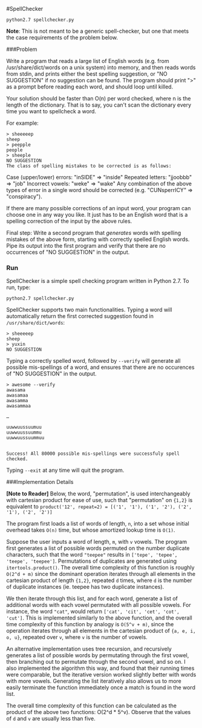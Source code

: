 #SpellChecker

`python2.7 spellchecker.py`

__Note__: This is not meant to be a generic spell-checker, but one that meets the case requirements of the problem below.

###Problem

Write a program that reads a large list of English words (e.g. from /usr/share/dict/words on a unix system) into memory, and then reads words from stdin, and prints either the best spelling suggestion, or "NO SUGGESTION" if no suggestion can be found. The program should print ">" as a prompt before reading each word, and should loop until killed.

Your solution should be faster than O(n) per word checked, where n is the length of the dictionary. That is to say, you can't scan the dictionary every time you want to spellcheck a word.

For example:

	> sheeeeep
	sheep
	> peepple
	people
	> sheeple
	NO SUGGESTION
	The class of spelling mistakes to be corrected is as follows:

Case (upper/lower) errors: "inSIDE" => "inside"
Repeated letters: "jjoobbb" => "job"
Incorrect vowels: "weke" => "wake"
Any combination of the above types of error in a single word should be corrected (e.g. "CUNsperrICY" => "conspiracy").

If there are many possible corrections of an input word, your program can choose one in any way you like. It just has to be an English word that is a spelling correction of the input by the above rules.

Final step: Write a second program that *generates* words with spelling mistakes of the above form, starting with correctly spelled English words. Pipe its output into the first program and verify that there are no occurrences of "NO SUGGESTION" in the output.

### Run

SpellChecker is a simple spell checking program written in Python 2.7. To run, type:

    python2.7 spellchecker.py

SpellChecker supports two main functionalities. Typing a word will automatically return the first corrected suggestion found in `/usr/share/dict/words`:

	> sheeeeep
	sheep
	> yuxin
	NO SUGGESTION

Typing a correctly spelled word, followed by `--verify` will generate all possible mis-spellings of a word, and ensures that there are no occurences of "NO SUGGESTION" in the output.

	> awesome --verify
	awasama
	awasamaa
	awasamma
	awasammaa
	
	…
	
	uuwwuussuumuu
	uuwwuussuummu
	uuwwuussuummuu


	Success! All 80000 possible mis-spellings were successfuly spell checked.


Typing `--exit` at any time will quit the program.


###Implementation Details



__[Note to Reader]__ Below, the word, "permutation", is used interchangeably with cartesian product for ease of use, such that "permutation" on `{1,2}` is equivalent to `product('12', repeat=2) = [('1', '1'), ('1', '2'), ('2', '1'), ('2', '2')]`

The program first loads a list of words of length, `n`, into a set whose initial overhead takes `O(n)` time, but whose amortized lookup time is `O(1)`. 

Suppose the user inputs a word of length, `m`, with `v` vowels. The program first generates a list of possible words permuted on the number duplicate characters, such that the word `"teepee"` results in `['tepe', 'tepee', 'teepe', 'teepee']`. Permutations of duplicates are generated using `itertools.product()`. The overall time complexity of this function is roughly `O(2^d + m)` since the dominant operation iterates through all elements in the cartesian product of length `{1,2}`, repeated `d` times, where `d` is the number of duplicate instances (ie. teepee has two duplicate instances).

We then iterate through this list, and for each word, generate a list of additional words with each vowel permutated with all possible vowels. For instance, the word `"cat"`, would return `['cat', 'cit', 'cet', 'cot', 'cut']`. This is implemented similarly to the above function, and the overall time complexity of this function by analogy is `O(5^v + m)`, since the operation iterates through all elements in the cartesian product of `{a, e, i, o, u}`, repeated over `v`, where `v` is the number of vowels.

An alternative implementation uses tree recursion, and recursively generates a list of possible words by permutating through the first vowel, then branching out to permutate through the second vowel, and so on. I also implemented the algorithm this way, and found that their running times were comparable, but the iterative version worked slightly better with words with more vowels. Generating the list iteratively also allows us to more easily terminate the function immediately once a match is found in the word list.

The overall time complexity of this function can be calculated as the product of the above two functions: O(2^d * 5^v). Observe that the values of `d` and `v` are usually less than five.
